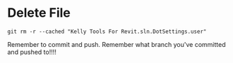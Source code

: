 # Delete File

```
git rm -r --cached "Kelly Tools For Revit.sln.DotSettings.user"
```

Remember to commit and push. Remember what branch you've committed and pushed to!!!!